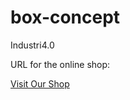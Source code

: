 # box-concept
Industri4.0

URL for the online shop:

[Visit Our Shop](https://aasmunmy.github.io/box-concept/)
